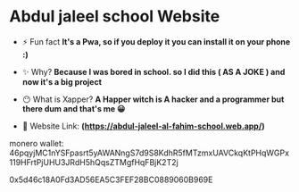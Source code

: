 # Abdul jaleel school Website



- ⚡ Fun fact **It's a Pwa, so if you deploy it you can install it on your phone :)**



- ✨ Why? **Because I was bored in school. so I did this ( AS A JOKE ) and now it's a big project**



- 😶 What is Xapper? **A Happer witch is A hacker and a programmer but there dum and that's me 😀**

- 🥳 Website Link: **(https://abdul-jaleel-al-fahim-school.web.app/)**


monero wallet:
46pqyjMC1nYSFpasrt5yAWANngS7d9S8KdhR5fMTzmxUAVCkqKtPHqWGPx119HFrtPjUHU3JRdH5hQqsZTMgfHqFBjK2T2j

0x5d46c18A0Fd3AD56EA5C3FEF28BC0889060B969E
